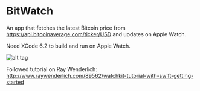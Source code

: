 BitWatch
==============

An app that fetches the latest Bitcoin price from https://api.bitcoinaverage.com/ticker/USD and updates on Apple Watch. 

Need XCode 6.2 to build and run on Apple Watch.

![alt tag](https://dl.dropboxusercontent.com/u/24206576/BitWatch.png)

Followed tutorial on Ray Wenderlich: http://www.raywenderlich.com/89562/watchkit-tutorial-with-swift-getting-started
